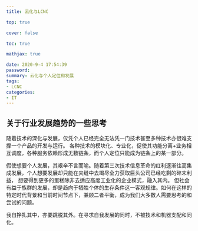 ```yaml
---
title: 云化与LCNC

top: true

cover: false

toc: true

mathjax: true

date: 2020-9-4 17:54:39
password:
summary: 云化与个人定位和发展
tags:
- LCNC
categories:
- IT
---
```


## 关于行业发展趋势的一些思考

随着技术的深化与发展，仅凭个人已经完全无法凭一门技术甚至多种技术亦很难支撑一个产品的开发与运行。
各种技术的模块化、专业化，促使其功能分离+业务相互调度，各种服务依赖形成无数链条，而个人定位只能成为链条上的某一部分。

假使想要个人发展，其艰辛不言而喻。随着第三次技术信息革命的红利逐渐往高集成发展，个人想要发展却只能在夹缝中去竭尽全力获取巨头公司已经吃剩的碎末利益，
想要得到更多的蛋糕除非去适应高度工业化的企业模式，融入其内。
但社会有益于族群的发展，却是趋向于牺牲个体的生存条件这一客观规律。如何在这样的特定时代背景和当前时间节点下，兼顾二者平衡，成为我们大多数人需要思考的和尝试的问题。

我自挣扎其中，亦要跳脱其外。在寻求自我发展的同时，不被技术和机器支配和同化。


